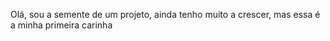 Olá, sou a semente de um projeto, ainda tenho muito a crescer, mas essa é a minha primeira carinha 
